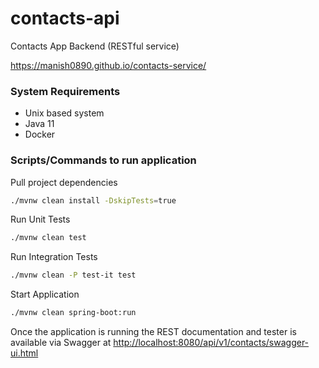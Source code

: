 # contacts-api

Contacts App Backend (RESTful service)

https://manish0890.github.io/contacts-service/   

### System Requirements
- Unix based system
- Java 11
- Docker

### Scripts/Commands to run application

Pull project dependencies
```bash
./mvnw clean install -DskipTests=true
```

Run Unit Tests
```bash
./mvnw clean test
```

Run Integration Tests
```bash
./mvnw clean -P test-it test
```

Start Application
```bash
./mvnw clean spring-boot:run
```

Once the application is running the REST documentation and tester is available via Swagger at
[http://localhost:8080/api/v1/contacts/swagger-ui.html](http://localhost:8090/api/v1/contacts/swagger-ui.html)
